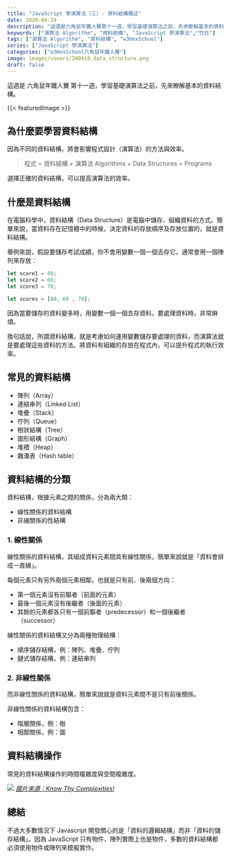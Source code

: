 ```yaml
---
title: "JavaScript 學演算法（三）- 資料結構概述"
date: 2020-04-19
description: "這週是六角鼠年鐵人賽第十一週，學習基礎演算法之前，先來瞭解基本的資料結構。"
keywords: ["演算法 Algorithm", "資料結構", "JavaScript 學演算法","竹白"]
tags: ["演算法 Algorithm", "資料結構", "w3HexSchool"]
series: ["JavaScript 學演算法"]
categories: ["w3HexSchool六角鼠年鐵人賽"]
image: images/covers/200419_data_structure.png
draft: false
---
```


這週是 六角鼠年鐵人賽 第十一週，學習基礎演算法之前，先來瞭解基本的資料結構。

<!--more-->
{{< featuredImage >}}

## 為什麼要學習資料結構

因為不同的資料結構，將會影響程式設計（演算法）的方法與效率。

>程式 = 資料結構 + 演算法
Algorithms + Data Structures = Programs

選擇正確的資料結構，可以提高演算法的效率。

## 什麼是資料結構

在電腦科學中，資料結構（Data Structure）是電腦中儲存、組織資料的方式。簡單來說，當資料存在記憶體中的時候，決定資料的存放順序及存放位置的，就是資料結構。

舉例來說，假設要儲存考試成績，你不會用變數一個一個去存它，通常會用一個陣列來存放：
```javascript
let score1 = 80;
let score2 = 60;
let score3 = 70;

let scores = [80, 60 , 70];
```
因為當要儲存的資料變多時，用變數一個一個去存資料，要處理資料時，非常麻煩。

換句話說，所謂資料結構，就是考慮如何運用變數儲存要處理的資料，而演算法就是要處理這些資料的方法。將資料有組織的存放在程式內，可以提升程式的執行效率。

## 常見的資料結構

- 陣列（Array）
- 連結串列（Linked List）
- 堆疊（Stack）
- 佇列（Queue） 
- 樹狀結構（Tree）
- 圖形結構（Graph）
- 堆積（Heap）
- 雜湊表（Hash table）

## 資料結構的分類

資料結構，根據元素之間的關係，分為兩大類：
- 線性關係的資料結構
- 非線關係的性結構

### 1. 線性關係

線性關係的資料結構，其組成資料元素間具有線性關係，簡單來說就是「資料會排成一直線」。

每個元素只有另外兩個元素相鄰，也就是只有前、後兩個方向：
- 第一個元素沒有前驅者（前面的元素）
- 最後一個元素沒有後繼者（後面的元素）
- 其餘的元素都各只有一個前驅者（predecessor）和一個後繼者（successor）

線性關係的資料結構又分為兩種物理結構：
- 順序儲存結構，例：陣列、堆疊、佇列
- 鏈式儲存結構，例：連結串列

### 2. 非線性關係

而非線性關係的資料結構，簡單來說就是資料元素間不是只有前後關係。

非線性關係的資料結構包含：
- 階層關係，例：樹
- 相鄰關係，例：圖

## 資料結構操作

常見的資料結構操作的時間複雜度與空間複雜度。

![](https://i.imgur.com/1aItTLI.png)
*[圖片來源：Know Thy Complexities!](https://www.bigocheatsheet.com/)*


## 總結

不過大多數情況下 Javascript 開發關心的是「資料的邏輯結構」而非「資料的儲存結構」。因為 JavaScript 只有物件，陣列實際上也是物件，多數的資料結構都必須使用物件或陣列來模擬實作。
